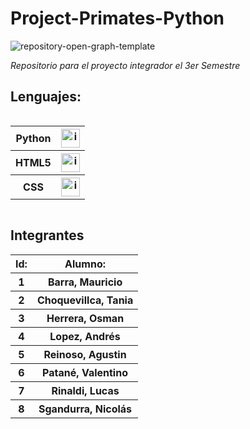 # Project-Primates-Python

![repository-open-graph-template](https://user-images.githubusercontent.com/111594677/232668817-8e98b10a-384f-4730-a592-ff342a4272ca.png)

*Repositorio para el proyecto integrador el 3er Semestre*


## Lenguajes:

<div style="overflow-x: auto; overflow-y: hidden;">
  <table>
    <tr>
      <th>Python</th>
      <th> <img src="https://user-images.githubusercontent.com/111594677/232658922-1758a4c2-aeb5-4e1d-8a24-ed18d30e2265.png" alt="imagen" width="30"> </th>
    </tr>
    <tr>
      <th>HTML5</th>
      <th> <img src="https://cdn-icons-png.flaticon.com/512/226/226269.png?w=826&t=st=1687745217~exp=1687745817~hmac=bd17e135155303394072d83f3e4c65320f5cdccb76dbdddebbde353b375b95bd" alt="imagen" width="30"> </th>
    </tr>
    <tr>
      <th>CSS</th>
      <th> <img src="https://cdn-icons-png.flaticon.com/512/732/732190.png?w=826&t=st=1687745373~exp=1687745973~hmac=54ae45c592aad172a0731f9e49826b9b9254ffaf3511595aac252576a958c97a" alt="imagen" width="30"> </th>
    </tr>
  </table>
</div>

## Integrantes


  <table style="width: 100%; text-align: center;">
      <tr>
      <th>Id:</th>
      <th>Alumno:</th>
    </tr>
    <tr>
      <th>1</th>
      <th>Barra, Mauricio</th>
    </tr>
    <tr>
      <th>2</th>
      <th>Choquevillca, Tania</th>
    </tr>
    <tr>
      <th>3</th>
      <th>Herrera, Osman</th>
    </tr>
    <tr>
      <th>4</th>
      <th>Lopez, Andrés</th>
    </tr>
    <tr>
      <th>5</th>
      <th>Reinoso, Agustin</th>
    </tr>
    <tr>
      <th>6</th>
      <th>Patané, Valentino</th>
    </tr>
    <tr>
      <th>7</th>
      <th>Rinaldi, Lucas</th>
    </tr>
    <tr>
      <th>8</th>
      <th>Sgandurra, Nicolás</th>
    </tr>
  </table>




